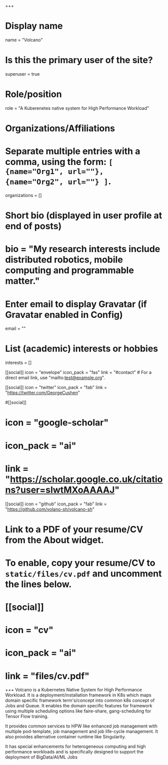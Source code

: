 +++
# Display name
name = "Volcano"

# Is this the primary user of the site?
superuser = true

# Role/position
role = "A Kuberenetes native system for High Performance Workload"

# Organizations/Affiliations
#   Separate multiple entries with a comma, using the form: `[ {name="Org1", url=""}, {name="Org2", url=""} ]`.
organizations = []

# Short bio (displayed in user profile at end of posts)
# bio = "My research interests include distributed robotics, mobile computing and programmable matter."

# Enter email to display Gravatar (if Gravatar enabled in Config)
email = ""

# List (academic) interests or hobbies
interests = []

[[social]]
  icon = "envelope"
  icon_pack = "fas"
  link = "#contact"  # For a direct email link, use "mailto:test@example.org".

[[social]]
  icon = "twitter"
  icon_pack = "fab"
  link = "https://twitter.com/GeorgeCushen"

#[[social]]
 # icon = "google-scholar"
 # icon_pack = "ai"
 # link = "https://scholar.google.co.uk/citations?user=sIwtMXoAAAAJ"

[[social]]
  icon = "github"
  icon_pack = "fab"
  link = "https://github.com/volano-sh/volcano-sh"

# Link to a PDF of your resume/CV from the About widget.
# To enable, copy your resume/CV to `static/files/cv.pdf` and uncomment the lines below.
# [[social]]
#   icon = "cv"
#   icon_pack = "ai"
#   link = "files/cv.pdf"

+++
Volcano is a Kubernetes Native System for High Performance Workload. It is a deployment/installation framework in K8s which maps domain specific framework term's/concept into common k8s concept of Jobs and Queue. It enables the domain specific features for framework using multiple scheduling options like faire-share, gang-scheduling for Tensor Flow training.  

It provides common services to HPW like enhanced job management with multiple pod-template, job management and job life-cycle management. It also provides alternative container runtime like Singularity.   

It has special enhancements for heterogeneous computing and high performance workloads and is specifically designed to support the deployment of BigData/AI/ML Jobs

